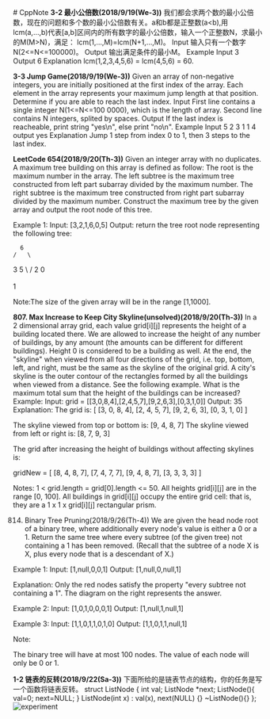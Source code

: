 ﻿﻿﻿﻿﻿﻿# CppNote**3-2 最小公倍数(2018/9/19(We-3))**我们都会求两个数的最小公倍数，现在的问题和多个数的最小公倍数有关。a和b都是正整数(a<b),用lcm(a,…,b)代表[a,b]区间内的所有数字的最小公倍数，输入一个正整数N，求最小的M(M>N)，满足： lcm(1,…,M)=lcm(N+1,…,M)。Input输入只有一个数字N(2<=N<=100000)。Output输出满足条件的最小M。ExampleInput    3Output    6Explanation    lcm(1,2,3,4,5,6) = lcm(4,5,6) = 60.**3-3 Jump Game(2018/9/19(We-3))**Given an array of non-negative integers, you are initially positioned at the first index of the array.Each element in the array represents your maximum jump length at that position.Determine if you are able to reach the last index.InputFirst line contains a single integer N(1<=N<=100 0000), which is the length of array. Second line contains N integers, splited by spaces.OutputIf the last index is reacheable, print string "yes\n", else print "no\n".ExampleInput    5    2 3 1 1 4output    yesExplanation    Jump 1 step from index 0 to 1, then 3 steps to the last index.**LeetCode 654(2018/9/20(Th-3))** Given an integer array with no duplicates. A maximum tree building on this array is defined as follow:    The root is the maximum number in the array.    The left subtree is the maximum tree constructed from left part subarray divided by the maximum number.    The right subtree is the maximum tree constructed from right part subarray divided by the maximum number.Construct the maximum tree by the given array and output the root node of this tree.Example 1:Input: [3,2,1,6,0,5]Output: return the tree root node representing the following tree:      6    /   \   3     5    \    /      2  0          \        1Note:The size of the given array will be in the range [1,1000].**807. Max Increase to Keep City Skyline(unsolved)(2018/9/20(Th-3))**In a 2 dimensional array grid, each value grid[i][j] represents the height of a building located there. We are allowed to increase the height of any number of buildings, by any amount (the amounts can be different for different buildings). Height 0 is considered to be a building as well.At the end, the "skyline" when viewed from all four directions of the grid, i.e. top, bottom, left, and right, must be the same as the skyline of the original grid. A city's skyline is the outer contour of the rectangles formed by all the buildings when viewed from a distance. See the following example.What is the maximum total sum that the height of the buildings can be increased?Example:Input: grid = [[3,0,8,4],[2,4,5,7],[9,2,6,3],[0,3,1,0]]Output: 35Explanation:The grid is:[ [3, 0, 8, 4],[2, 4, 5, 7],[9, 2, 6, 3],[0, 3, 1, 0] ]The skyline viewed from top or bottom is: [9, 4, 8, 7]The skyline viewed from left or right is: [8, 7, 9, 3]The grid after increasing the height of buildings without affecting skylines is:gridNew = [ [8, 4, 8, 7],[7, 4, 7, 7],[9, 4, 8, 7],[3, 3, 3, 3] ]Notes:1 < grid.length = grid[0].length <= 50.All heights grid[i][j] are in the range [0, 100].All buildings in grid[i][j] occupy the entire grid cell: that is, they are a 1 x 1 x grid[i][j] rectangular prism.814. Binary Tree Pruning(2018/9/26(Th-4))We are given the head node root of a binary tree, where additionally every node's value is either a 0 or a 1.Return the same tree where every subtree (of the given tree) not containing a 1 has been removed.(Recall that the subtree of a node X is X, plus every node that is a descendant of X.)Example 1:Input: [1,null,0,0,1]Output: [1,null,0,null,1]Explanation:Only the red nodes satisfy the property "every subtree not containing a 1".The diagram on the right represents the answer.Example 2:Input: [1,0,1,0,0,0,1]Output: [1,null,1,null,1]Example 3:Input: [1,1,0,1,1,0,1,0]Output: [1,1,0,1,1,null,1]Note:The binary tree will have at most 100 nodes.The value of each node will only be 0 or 1.**1-2 链表的反转(2018/9/22(Sa-3))**下面所给的是链表节点的结构，你的任务是写一个函数将链表反转。    struct ListNode {        int val;        ListNode *next;        ListNode(){            val=0;            next=NULL;        }        ListNode(int x) : val(x), next(NULL) {}        ~ListNode(){}    };![experiment](https://leetcode.com/static/images/problemset/robot_maze.png)